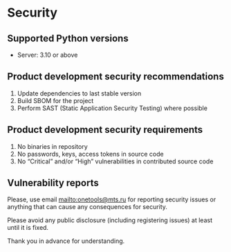 # Security

## Supported Python versions

* Server: 3.10 or above

## Product development security recommendations

1. Update dependencies to last stable version
2. Build SBOM for the project
3. Perform SAST (Static Application Security Testing) where possible

## Product development security requirements

1. No binaries in repository
2. No passwords, keys, access tokens in source code
3. No “Critical” and/or “High” vulnerabilities in contributed source code

## Vulnerability reports

Please, use email [mailto:onetools@mts.ru](mailto:onetools@mts.ru)  for reporting security issues or anything that can cause any consequences for security.

Please avoid any public disclosure (including registering issues) at least until it is fixed.

Thank you in advance for understanding.
